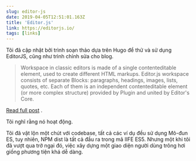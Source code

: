 ```yaml
---
slug: editor-js
date: 2019-04-05T12:51:01.163Z
title: 'Editor.js'
link: https://editorjs.io/
tags: [links]
---
```

Tôi đã cập nhật bởi trình soạn thảo dựa trên Hugo để thử và sử dụng EditorJS, cũng như trình chỉnh sửa cho blog.

> Workspace in classic editors is made of a single contenteditable element, used to create different HTML markups. Editor.js workspace consists of separate Blocks: paragraphs, headings, images, lists, quotes, etc. Each of them is an independent contenteditable element (or more complex structure) provided by Plugin and united by Editor's Core.

[Read full post](https://editorjs.io/) .

Tôi nghĩ rằng nó hoạt động.

Tôi đã vật lộn một chút với codebase, tất cả các ví dụ đều sử dụng Mô-đun ES, tuy nhiên, NPM dist là tất cả đầu ra trong mã IIFE ES5. Nhưng một khi tôi đã vượt qua trở ngại đó, việc xây dựng một giao diện người dùng trông hơi giống phương tiện khá dễ dàng.


